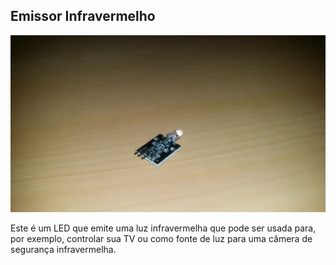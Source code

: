 ## Emissor Infravermelho

![alt text](img/1.jpg)

Este é um LED que emite uma luz infravermelha que pode ser usada para, por exemplo, controlar sua TV ou como fonte de luz para uma câmera de segurança infravermelha.